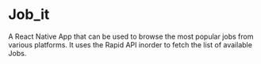 # Job_it

A React Native App that can be used to browse the most popular jobs from various platforms. It uses the Rapid API inorder to fetch the list of available Jobs. 
